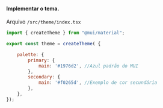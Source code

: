 #### Implementar o tema.
Arquivo `/src/theme/index.tsx`

```javascript
import { createTheme } from "@mui/material";

export const theme = createTheme( {

    palette: {
        primary: {
            main: '#1976d2', //Azul padrão do MUI
        },
        secondary: {
            main: '#f0265d', //Exemplo de cor secundária
        },
    },
});
```